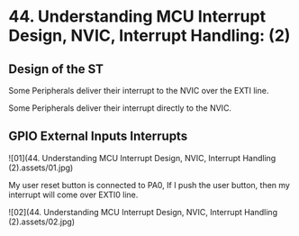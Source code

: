 # 44. Understanding MCU Interrupt Design, NVIC, Interrupt Handling: (2)



## Design of the ST

Some Peripherals deliver their interrupt to the NVIC over the EXTI line.

Some Peripherals deliver their interrupt directly to the NVIC.

## GPIO External Inputs Interrupts

![01](44. Understanding MCU Interrupt Design, NVIC, Interrupt Handling (2).assets/01.jpg)

My user reset button is connected to PA0, If I push the user button, then my interrupt will come over EXTI0 line.

![02](44. Understanding MCU Interrupt Design, NVIC, Interrupt Handling (2).assets/02.jpg)
